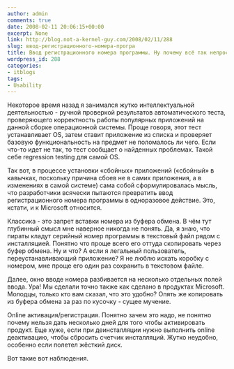 ```yaml
---
author: admin
comments: true
date: 2008-02-11 20:06:15+00:00
excerpt: None
link: http://blog.not-a-kernel-guy.com/2008/02/11/288
slug: ввод-регистрационного-номера-програ
title: Ввод регистрационного номера программы. Ну почему всё так непросто?
wordpress_id: 288
categories:
- itblogs
tags:
- Usability
---
```


Некоторое время назад я занимался жутко интеллектуальной деятельностью - ручной проверкой результатов автоматического теста, проверяющего корректность работы популярных приложений на данной сборке операционной системы. Проще говоря, этот тест устанавливает OS, затем ставит приложение из списка и проверяет базовую функциональность на предмет не поломалось ли чего. Если что-то идет не так, то тест сообщает о найденных проблемах. Такой себе regression testing для самой OS.


<!-- more -->
  

Так вот, в процессе установки «сбойных» приложений («сбойный» в кавычках, поскольку причина сбоев не в самих приложения, а в изменениях в самой системе) сама собой сформулировалась мысль, что разработчики всячески пытаются превратить ввод регистрационного номера программы в одноразовое действие. Это, кстати, и к Microsoft относится.

 

Классика - это запрет вставки номера из буфера обмена. В чём тут глубинный смысл мне наверное никогда не понять. Да, я знаю, что пираты кладут серийный номер программы в текстовый файл рядом с инсталляцией. Понятно что проще всего его оттуда скопировать через буфер обмена. Ну и что? А если я легальный пользователь, переустанавливающий приложение? Я не люблю искать коробку с номером, мне проще его один раз сохранить в текстовом файле. 

 

Далее, окно вводе номера разбивается на несколько отдельных полей ввода. Ура! Мы сделали точно также как сделано в продуктах Microsoft. Молодцы, только кто вам сказал, что это удобно? Опять же копировать из буфера обмена за раз по кусочку - сущее мучение. 

 

Online активация/регистрация. Понятно зачем это надо, не понятно почему нельзя дать несколько дней для того чтобы активировать продукт. Еще хуже, если при деинсталляции нужно выполнить online деактивацию, чтобы сбросить счетчик инсталляций. Жутко неудобно, особенно если полетел жёсткий диск. 

 

Вот такие вот наблюдения.
